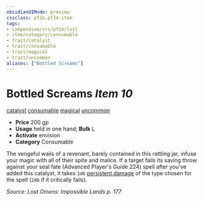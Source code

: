 ```yaml
---
obsidianUIMode: preview
cssclass: pf2e,pf2e-item
tags:
- compendium/src/pf2e/loil
- item/category/consumable
- trait/catalyst
- trait/consumable
- trait/magical
- trait/uncommon
aliases: ["Bottled Screams"]
---
```

# Bottled Screams *Item 10*  
[catalyst](/rules/traits/catalyst-som.md)  [consumable](/rules/traits/consumable.md)  [magical](/rules/traits/magical.md)  [uncommon](/rules/traits/uncommon.md)  

- **Price** 200 gp
- **Usage** held in one hand; **Bulk** L
- **Activate** envision
- **Category** Consumable

The vengeful wails of a revenant, barely contained in this rattling jar, infuse your magic with all of their spite and malice. If a target fails its saving throw against your seal fate (Advanced Player's Guide 224) spell after you've added this catalyst, it takes `1d6` [persistent damage](/rules/conditions.md#Persistent%20Damage) of the type chosen for the spell (`2d6` if it critically fails).

*Source: Lost Omens: Impossible Lands p. 177*